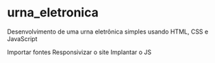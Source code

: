 # urna_eletronica
Desenvolvimento de uma urna eletrônica simples usando HTML, CSS e JavaScript

Importar fontes
Responsivizar o site
Implantar o JS
